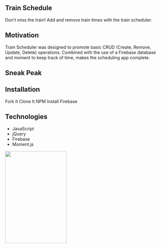 ## Train Schedule
Don't miss the train! Add and remove train times with the train scheduler.

## Motivation
Train Scheduler was designed to promote basic CRUD (Create, Remove, Update, Delete) operations. Combined with the use of a Firebase database and moment to keep track of time, makes the scheduling app complete.
  
## Sneak Peak

## Installation
Fork It
Clone It
NPM Install Firebase

## Technologies
* JavaScript 
* jQuery
* Firebase
* Moment.js


<img src="https://images.unsplash.com/photo-1543967625-f24827a5fdb8?ixlib=rb-1.2.1&ixid=eyJhcHBfaWQiOjEyMDd9&w=1000&q=80" data-canonical-src="https://images.unsplash.com/photo-1543967625-f24827a5fdb8?ixlib=rb-1.2.1&ixid=eyJhcHBfaWQiOjEyMDd9&w=1000&q=80" width="200" height="300" />


